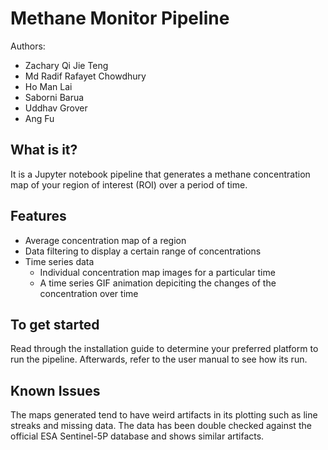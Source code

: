 # Methane Monitor Pipeline

Authors: 
* Zachary Qi Jie Teng
* Md Radif Rafayet Chowdhury
* Ho Man Lai
* Saborni Barua
* Uddhav Grover
* Ang Fu

## What is it?
It is a Jupyter notebook pipeline that generates a methane concentration map of your region of interest (ROI) over a period of time. 

## Features
* Average concentration map of a region
* Data filtering to display a certain range of concentrations
* Time series data
  * Individual concentration map images for a particular time
  * A time series GIF animation depiciting the changes of the concentration over time

## To get started
Read through the installation guide to determine your preferred platform to run the pipeline. Afterwards, refer to the user manual to see how its run.

## Known Issues
The maps generated tend to have weird artifacts in its plotting such as line streaks and missing data. The data has been double checked against the official ESA Sentinel-5P database and shows similar artifacts. 